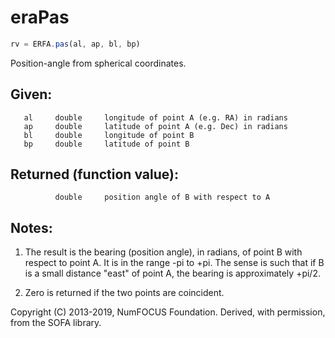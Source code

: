 # eraPas

```js
rv = ERFA.pas(al, ap, bl, bp)
```

Position-angle from spherical coordinates.

## Given:
```
   al     double     longitude of point A (e.g. RA) in radians
   ap     double     latitude of point A (e.g. Dec) in radians
   bl     double     longitude of point B
   bp     double     latitude of point B
```

## Returned (function value):
```
          double     position angle of B with respect to A
```

## Notes:

1) The result is the bearing (position angle), in radians, of point
   B with respect to point A.  It is in the range -pi to +pi.  The
   sense is such that if B is a small distance "east" of point A,
   the bearing is approximately +pi/2.

2) Zero is returned if the two points are coincident.

Copyright (C) 2013-2019, NumFOCUS Foundation.
Derived, with permission, from the SOFA library.
